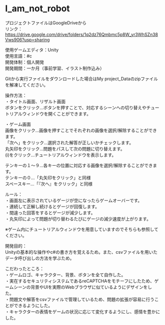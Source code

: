 # I_am_not_robot

プロジェクトファイルはGoogleDriveから  
リンク：https://drive.google.com/drive/folders/1q2dz76Qmbmc5p8W_yr3WhSZn38Vws906?usp=sharing  

使用ゲームエディタ：Unity  
使用言語：#c  
開発体制：個人開発  
開発期間：一か月（事前学習、イラスト制作込み）  

Gitから実行ファイルをダウンロードした場合はMy project_Dataのzipファイルを解凍してください。  

操作方法：  
・タイトル画面、リザルト画面  
ボタンをクリック...ボタンを押すことで、対応するシーンへの切り替えやチュートリアルウィンドウを開くことができます。  

・ゲーム画面  
画像をクリック...画像を押すことでそれぞれの画像を選択/解除することができます。  
「次へ」をクリック...選択された解答が正しいかチェックします。  
丸矢印をクリック...問題をパスして次の問題に切り替えます。  
(i)をクリック...チュートリアルウィンドウを表示します。  

テンキーの１～９...各キーの位置に対応する画像を選択/解除することができます。  
テンキーの０...「丸矢印をクリック」と同様  
スペースキー...「『次へ』をクリック」と同様  

ルール：  
・画面左に表示されているゲージが空になったらゲームオーバーです。  
・連続して正解し続けるとゲージが回復します。  
・間違った回答をするとゲージが減少します。  
・丸矢印によって問題が切り替わるたびにゲージの減少速度が上がります。  

※ゲーム内にチュートリアルウィンドウを用意していますのでそちらも参照してください。  

開発目的：  
Unityの基本的な操作やc#の書き方を覚えるため。また、csvファイルを用いたデータ呼び出しの方法を学ぶため。  

こだわったところ：  
・ゲームロゴ、キャラクター、背景、ボタンを全て自作した。  
・実在するセキュリティシステムであるreCAPTCHAをモチーフにしたため、ゲームシーンの背景やUIを実際のWebブラウザに似ているようにデザインをした。  
・問題文や解答をcsvファイルで管理しているため、問題の拡張が容易に行うことができるようにした。  
・キャラクターの表情をゲームの状況に応じて変化するようにし、感情を豊かにした。  
